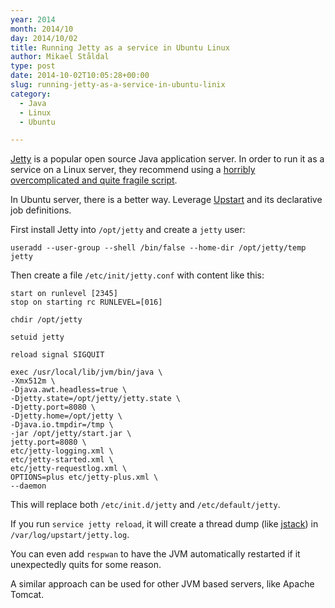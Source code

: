 ```yaml
---
year: 2014
month: 2014/10
day: 2014/10/02
title: Running Jetty as a service in Ubuntu Linux
author: Mikael Ståldal
type: post
date: 2014-10-02T10:05:28+00:00
slug: running-jetty-as-a-service-in-ubuntu-linix
category:
  - Java
  - Linux
  - Ubuntu

---
```

[Jetty][1] is a popular open source Java application server. In order to run it as a service on a Linux server, they recommend using a [horribly overcomplicated and quite fragile script][2].

In Ubuntu server, there is a better way. Leverage [Upstart][3] and its declarative job definitions.

First install Jetty into `/opt/jetty` and create a `jetty` user:

```
useradd --user-group --shell /bin/false --home-dir /opt/jetty/temp jetty

```

Then create a file `/etc/init/jetty.conf` with content like this:

```
start on runlevel [2345]
stop on starting rc RUNLEVEL=[016]

chdir /opt/jetty

setuid jetty

reload signal SIGQUIT

exec /usr/local/lib/jvm/bin/java \
-Xmx512m \
-Djava.awt.headless=true \
-Djetty.state=/opt/jetty/jetty.state \
-Djetty.port=8080 \
-Djetty.home=/opt/jetty \
-Djava.io.tmpdir=/tmp \
-jar /opt/jetty/start.jar \
jetty.port=8080 \
etc/jetty-logging.xml \
etc/jetty-started.xml \
etc/jetty-requestlog.xml \
OPTIONS=plus etc/jetty-plus.xml \
--daemon

```

This will replace both `/etc/init.d/jetty` and `/etc/default/jetty`.

If you run `service jetty reload`, it will create a thread dump (like [jstack][4]) in `/var/log/upstart/jetty.log`.

You can even add `respwan` to have the JVM automatically restarted if it unexpectedly quits for some reason.

A similar approach can be used for other JVM based servers, like Apache Tomcat.

 [1]: http://www.eclipse.org/jetty/
 [2]: http://www.eclipse.org/jetty/documentation/current/startup-unix-service.html
 [3]: http://upstart.ubuntu.com/
 [4]: http://docs.oracle.com/javase/8/docs/technotes/tools/unix/jstack.html